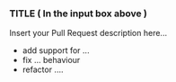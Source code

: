 <!-- Insert your contribution description here.
Ensure your contribution fills the Contributing Guidelines described here:

https://github.com/bonitasoft/bonita-doc/blob/7.3/CONTRIBUTING.md

If applied, this commit will...
-->

<!-- 
A contribution is composed of a TITLE and a DESCRIPTION
 TITLE must NOT exceed 80 characters, for readability in Github interface.
 DESCRIPTION is not limited to any number of characters and can extend to several lines.
-->
 
### TITLE ( In the input box above )

<!--
 TITLE MUST respect the following format: <type>(<scope>): <subject>
 <Type> is the nature of the change. Can be a value in (feat, fix, style, refactor, ...)
          (feat: feature, fix: correction, style: appearance correction, refactor: rewriting of the article, ...)
 <scope> is the business domain on which the change is done
 <subject> is a short description of the change
 
 
 E.g. "style(Business Data): fix display of the supported RDBMS matrix table"
 E.g. "feat(APIs): provide code sample to show usage of Living Application creation"
 E.g. "feat(dates): describe step by step tutorial on Date types in Bonita BPM"
-->

Insert your Pull Request description here...

* add support for ...
* fix ... behaviour
* refactor ....

<!--
 DESCRIPTION:
 Then, if needed, give below a more detailed explanation on why this change is being made.
 You can write as many lines of DESCRIPTION as needed:
 Eg:
    "This change of part of a larger scale rewriting of how to deal with Dates in Bonita BPM.
    Usage has proven that the feature was not correctly understood.
    This article tends to start over on the date notions and how to use them."
-->

<!-- Provide links to any relevant tickets, articles or other resources if available

e.g. : Closes [JIRA_ISSUE_ID](https://bonitasoft.atlassian.net/browse/JIRA_ISSUE_ID)
-->


